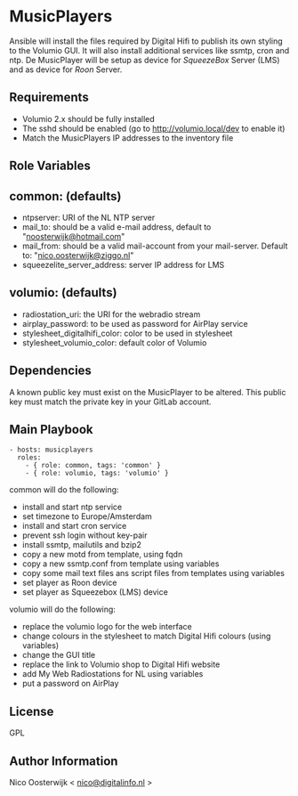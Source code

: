 MusicPlayers
============

Ansible will install the files required by Digital Hifi to publish its own styling to the Volumio GUI. It will also install additional services like ssmtp, cron and ntp. De MusicPlayer will be setup as device for *SqueezeBox* Server (LMS) and as device for *Roon* Server.

Requirements
------------
- Volumio 2.x should be fully installed
- The sshd should be enabled (go to http://volumio.local/dev to enable it)
- Match the MusicPlayers IP addresses to the inventory file

Role Variables
--------------

common: (defaults)
-------
- ntpserver: URI of the NL NTP server
- mail_to: should be a valid e-mail address, default to "noosterwijk@hotmail.com" 
- mail_from: should be a valid mail-account from your mail-server. Default to: "nico.oosterwijk@ziggo.nl"
- squeezelite_server_address: server IP address for LMS

volumio: (defaults)
--------
- radiostation_uri: the URI for the webradio stream
- airplay_password: to be used as password for AirPlay service
- stylesheet_digitalhifi_color: color to be used in stylesheet
- stylesheet_volumio_color: default color of Volumio


Dependencies
------------

A known public key must exist on the MusicPlayer to be altered. This public key must match the private key in your GitLab account.

Main Playbook
-------------

    - hosts: musicplayers
      roles:
        - { role: common, tags: 'common' }
        - { role: volumio, tags: 'volumio' }

common will do the following:
- install and start ntp service
- set timezone to Europe/Amsterdam
- install and start cron service
- prevent ssh login without key-pair
- install ssmtp, mailutils and bzip2
- copy a new motd from template, using fqdn
- copy a new ssmtp.conf from template using variables
- copy some mail text files ans script files from templates using variables
- set player as Roon device
- set player as Squeezebox (LMS) device

volumio will do the following:
- replace the volumio logo for the web interface
- change colours in the stylesheet to match Digital Hifi colours (using variables)
- change the GUI title
- replace the link to Volumio shop to Digital Hifi website
- add My Web Radiostations for NL using variables
- put a password on AirPlay

License
-------

GPL

Author Information
------------------

Nico Oosterwijk < nico@digitalinfo.nl >

